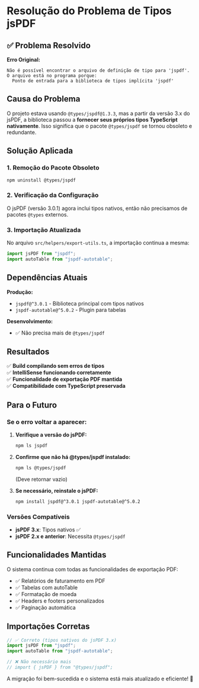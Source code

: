 # Resolução do Problema de Tipos jsPDF

## ✅ Problema Resolvido

**Erro Original:**

```
Não é possível encontrar o arquivo de definição de tipo para 'jspdf'.
O arquivo está no programa porque:
  Ponto de entrada para a biblioteca de tipos implícita 'jspdf'
```

## Causa do Problema

O projeto estava usando `@types/jspdf@1.3.3`, mas a partir da versão 3.x do jsPDF, a biblioteca passou a **fornecer seus próprios tipos TypeScript nativamente**. Isso significa que o pacote `@types/jspdf` se tornou obsoleto e redundante.

## Solução Aplicada

### 1. Remoção do Pacote Obsoleto

```bash
npm uninstall @types/jspdf
```

### 2. Verificação da Configuração

O jsPDF (versão 3.0.1) agora inclui tipos nativos, então não precisamos de pacotes `@types` externos.

### 3. Importação Atualizada

No arquivo `src/helpers/export-utils.ts`, a importação continua a mesma:

```typescript
import jsPDF from "jspdf";
import autoTable from "jspdf-autotable";
```

## Dependências Atuais

**Produção:**

- `jspdf@^3.0.1` - Biblioteca principal com tipos nativos
- `jspdf-autotable@^5.0.2` - Plugin para tabelas

**Desenvolvimento:**

- ✅ Não precisa mais de `@types/jspdf`

## Resultados

✅ **Build compilando sem erros de tipos**  
✅ **IntelliSense funcionando corretamente**  
✅ **Funcionalidade de exportação PDF mantida**  
✅ **Compatibilidade com TypeScript preservada**

## Para o Futuro

### Se o erro voltar a aparecer:

1. **Verifique a versão do jsPDF:**

   ```bash
   npm ls jspdf
   ```

2. **Confirme que não há @types/jspdf instalado:**

   ```bash
   npm ls @types/jspdf
   ```

   (Deve retornar vazio)

3. **Se necessário, reinstale o jsPDF:**
   ```bash
   npm install jspdf@^3.0.1 jspdf-autotable@^5.0.2
   ```

### Versões Compatíveis

- **jsPDF 3.x**: Tipos nativos ✅
- **jsPDF 2.x e anterior**: Necessita `@types/jspdf`

## Funcionalidades Mantidas

O sistema continua com todas as funcionalidades de exportação PDF:

- ✅ Relatórios de faturamento em PDF
- ✅ Tabelas com autoTable
- ✅ Formatação de moeda
- ✅ Headers e footers personalizados
- ✅ Paginação automática

## Importações Corretas

```typescript
// ✅ Correto (tipos nativos do jsPDF 3.x)
import jsPDF from "jspdf";
import autoTable from "jspdf-autotable";

// ❌ Não necessário mais
// import { jsPDF } from "@types/jspdf";
```

A migração foi bem-sucedida e o sistema está mais atualizado e eficiente! 🎉
